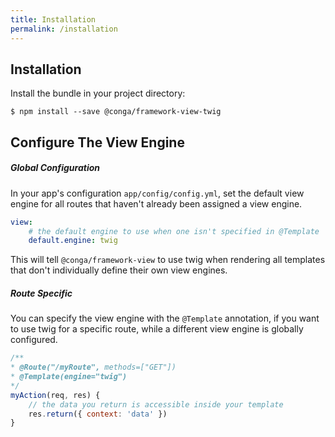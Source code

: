 ```yaml
---
title: Installation
permalink: /installation
---
```


## Installation

Install the bundle in your project directory:

```shell
$ npm install --save @conga/framework-view-twig
```

## Configure The View Engine

##### Global Configuration

In your app's configuration `app/config/config.yml`, set the default view engine for all routes 
that haven't already been assigned a view engine. 

```yaml
view:
    # the default engine to use when one isn't specified in @Template
    default.engine: twig
```

This will tell `@conga/framework-view` to use twig when rendering all templates that don't 
individually define their own view engines.

##### Route Specific 

You can specify the view engine with the `@Template` annotation, if you want to use twig for a 
specific route, while a different view engine is globally configured.

```javascript
/**
* @Route("/myRoute", methods=["GET"])
* @Template(engine="twig")
*/
myAction(req, res) {
    // the data you return is accessible inside your template
    res.return({ context: 'data' })
}
```
